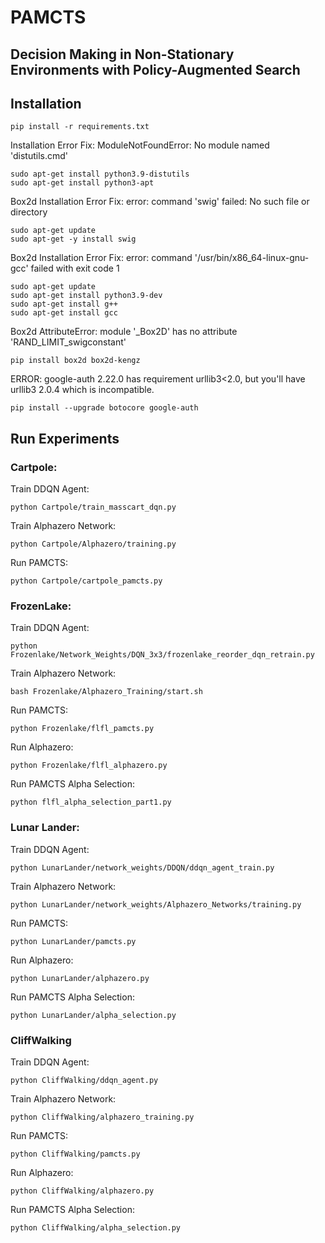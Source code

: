 # PAMCTS
## Decision Making in Non-Stationary Environments with Policy-Augmented Search

## Installation
```
pip install -r requirements.txt
```

Installation Error Fix: ModuleNotFoundError: No module named 'distutils.cmd'
```
sudo apt-get install python3.9-distutils
sudo apt-get install python3-apt
```

Box2d Installation Error Fix: error: command 'swig' failed: No such file or directory
```
sudo apt-get update
sudo apt-get -y install swig
```

Box2d Installation Error Fix: error: command '/usr/bin/x86_64-linux-gnu-gcc' failed with exit code 1
```
sudo apt-get update
sudo apt-get install python3.9-dev
sudo apt-get install g++
sudo apt-get install gcc
```

Box2d AttributeError: module '_Box2D' has no attribute 'RAND_LIMIT_swigconstant'
```
pip install box2d box2d-kengz
```

ERROR: google-auth 2.22.0 has requirement urllib3<2.0, but you'll have urllib3 2.0.4 which is incompatible.
```
pip install --upgrade botocore google-auth
```

## Run Experiments
### Cartpole:
Train DDQN Agent:
```
python Cartpole/train_masscart_dqn.py
```

Train Alphazero Network:
```
python Cartpole/Alphazero/training.py
```

Run PAMCTS:
```
python Cartpole/cartpole_pamcts.py
```

### FrozenLake:
Train DDQN Agent:
```
python Frozenlake/Network_Weights/DQN_3x3/frozenlake_reorder_dqn_retrain.py
```

Train Alphazero Network:
```
bash Frozenlake/Alphazero_Training/start.sh
```

Run PAMCTS:
```
python Frozenlake/flfl_pamcts.py
```

Run Alphazero:
```
python Frozenlake/flfl_alphazero.py
```

Run PAMCTS Alpha Selection:
```
python flfl_alpha_selection_part1.py
```

### Lunar Lander:
Train DDQN Agent:
```
python LunarLander/network_weights/DDQN/ddqn_agent_train.py
```

Train Alphazero Network:
```
python LunarLander/network_weights/Alphazero_Networks/training.py
```

Run PAMCTS:
```
python LunarLander/pamcts.py
```

Run Alphazero:
```
python LunarLander/alphazero.py
```

Run PAMCTS Alpha Selection:
```
python LunarLander/alpha_selection.py
```

### CliffWalking
Train DDQN Agent:
```
python CliffWalking/ddqn_agent.py
```

Train Alphazero Network:
```
python CliffWalking/alphazero_training.py
```

Run PAMCTS:
```
python CliffWalking/pamcts.py
```

Run Alphazero:
```
python CliffWalking/alphazero.py
```

Run PAMCTS Alpha Selection:
```
python CliffWalking/alpha_selection.py
```
